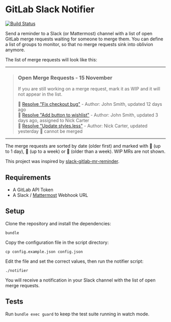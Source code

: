 # GitLab Slack Notifier
[![Build Status](https://travis-ci.com/gpaddis/gitlab-slack-notifier.svg?branch=master)](https://travis-ci.com/gpaddis/gitlab-slack-notifier)

Send a reminder to a Slack (or Mattermost) channel with a list of open GitLab merge requests waiting for someone to merge them. You can define a list of groups to monitor, so that no merge requests sink into oblivion anymore.

The list of merge requests will look like this:

---
> ### Open Merge Requests - 15 November
> If you are still working on a merge request, mark it as WIP and it will not appear in the list.
>
> :closed_book: [Resolve "Fix checkout bug"](https://www.gitlab.com/example/checkout/merge_requests/1) - Author: John Smith, updated 12 days ago<br>
> :orange_book: [Resolve "Add button to wishlist"](https://www.gitlab.com/example/wishlist/merge_requests/2) - Author: John Smith, updated 3 days ago, assigned to Nick Carter<br>
> :green_book: [Resolve "Update styles.less"](https://www.gitlab.com/example/wishlist/merge_requests/3) - Author: Nick Carter, updated yesterday :no_entry_sign: cannot be merged<br>

---

The merge requests are sorted by date (older first) and marked with :green_book: (up to 1 day), :orange_book: (up to a week) or :closed_book: (older than a week). WIP MRs are not shown.

This project was inspired by [slack-gitlab-mr-reminder](https://github.com/monokh/slack-gitlab-mr-reminder).

## Requirements
* A GitLab API Token
* A Slack / [Mattermost](https://mattermost.com/) Webhook URL

## Setup
Clone the repository and install the dependencies:
```
bundle
```
Copy the configuration file in the script directory:
```
cp config.example.json config.json
```
Edit the file and set the correct values, then run the notifier script:
```
./notifier
```
You will receive a notification in your Slack channel with the list of open merge requests.

## Tests
Run `bundle exec guard` to keep the test suite running in watch mode.
